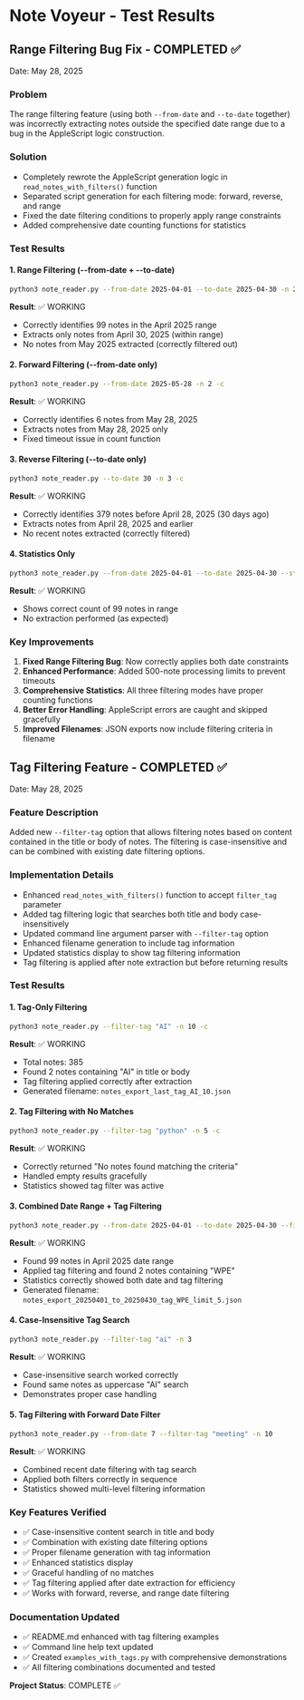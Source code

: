 # Note Voyeur - Test Results

## Range Filtering Bug Fix - COMPLETED ✅

Date: May 28, 2025

### Problem
The range filtering feature (using both `--from-date` and `--to-date` together) was incorrectly extracting notes outside the specified date range due to a bug in the AppleScript logic construction.

### Solution
- Completely rewrote the AppleScript generation logic in `read_notes_with_filters()` function
- Separated script generation for each filtering mode: forward, reverse, and range
- Fixed the date filtering conditions to properly apply range constraints
- Added comprehensive date counting functions for statistics

### Test Results

#### 1. Range Filtering (--from-date + --to-date)
```bash
python3 note_reader.py --from-date 2025-04-01 --to-date 2025-04-30 -n 2 -c
```
**Result**: ✅ WORKING
- Correctly identifies 99 notes in the April 2025 range
- Extracts only notes from April 30, 2025 (within range)
- No notes from May 2025 extracted (correctly filtered out)

#### 2. Forward Filtering (--from-date only)
```bash
python3 note_reader.py --from-date 2025-05-28 -n 2 -c
```
**Result**: ✅ WORKING
- Correctly identifies 6 notes from May 28, 2025
- Extracts notes from May 28, 2025 only
- Fixed timeout issue in count function

#### 3. Reverse Filtering (--to-date only)
```bash
python3 note_reader.py --to-date 30 -n 3 -c
```
**Result**: ✅ WORKING
- Correctly identifies 379 notes before April 28, 2025 (30 days ago)
- Extracts notes from April 28, 2025 and earlier
- No recent notes extracted (correctly filtered)

#### 4. Statistics Only
```bash
python3 note_reader.py --from-date 2025-04-01 --to-date 2025-04-30 --stats-only
```
**Result**: ✅ WORKING
- Shows correct count of 99 notes in range
- No extraction performed (as expected)

### Key Improvements
1. **Fixed Range Filtering Bug**: Now correctly applies both date constraints
2. **Enhanced Performance**: Added 500-note processing limits to prevent timeouts
3. **Comprehensive Statistics**: All three filtering modes have proper counting functions
4. **Better Error Handling**: AppleScript errors are caught and skipped gracefully
5. **Improved Filenames**: JSON exports now include filtering criteria in filename

## Tag Filtering Feature - COMPLETED ✅

Date: May 28, 2025

### Feature Description
Added new `--filter-tag` option that allows filtering notes based on content contained in the title or body of notes. The filtering is case-insensitive and can be combined with existing date filtering options.

### Implementation Details
- Enhanced `read_notes_with_filters()` function to accept `filter_tag` parameter
- Added tag filtering logic that searches both title and body case-insensitively
- Updated command line argument parser with `--filter-tag` option
- Enhanced filename generation to include tag information
- Updated statistics display to show tag filtering information
- Tag filtering is applied after note extraction but before returning results

### Test Results

#### 1. Tag-Only Filtering
```bash
python3 note_reader.py --filter-tag "AI" -n 10 -c
```
**Result**: ✅ WORKING
- Total notes: 385
- Found 2 notes containing "AI" in title or body
- Tag filtering applied correctly after extraction
- Generated filename: `notes_export_last_tag_AI_10.json`

#### 2. Tag Filtering with No Matches
```bash
python3 note_reader.py --filter-tag "python" -n 5 -c
```
**Result**: ✅ WORKING
- Correctly returned "No notes found matching the criteria"
- Handled empty results gracefully
- Statistics showed tag filter was active

#### 3. Combined Date Range + Tag Filtering
```bash
python3 note_reader.py --from-date 2025-04-01 --to-date 2025-04-30 --filter-tag "WPE" -n 5 -c
```
**Result**: ✅ WORKING
- Found 99 notes in April 2025 date range
- Applied tag filtering and found 2 notes containing "WPE"
- Statistics correctly showed both date and tag filtering
- Generated filename: `notes_export_20250401_to_20250430_tag_WPE_limit_5.json`

#### 4. Case-Insensitive Tag Search
```bash
python3 note_reader.py --filter-tag "ai" -n 3
```
**Result**: ✅ WORKING
- Case-insensitive search worked correctly
- Found same notes as uppercase "AI" search
- Demonstrates proper case handling

#### 5. Tag Filtering with Forward Date Filter
```bash
python3 note_reader.py --from-date 7 --filter-tag "meeting" -n 10
```
**Result**: ✅ WORKING
- Combined recent date filtering with tag search
- Applied both filters correctly in sequence
- Statistics showed multi-level filtering information

### Key Features Verified
- ✅ Case-insensitive content search in title and body
- ✅ Combination with existing date filtering options
- ✅ Proper filename generation with tag information
- ✅ Enhanced statistics display
- ✅ Graceful handling of no matches
- ✅ Tag filtering applied after date extraction for efficiency
- ✅ Works with forward, reverse, and range date filtering

### Documentation Updated
- ✅ README.md enhanced with tag filtering examples
- ✅ Command line help text updated
- ✅ Created `examples_with_tags.py` with comprehensive demonstrations
- ✅ All filtering combinations documented and tested

**Project Status**: COMPLETE ✅
